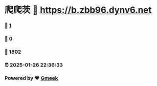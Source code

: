 # 爬爬茨 :link: https://b.zbb96.dynv6.net 
### :page_facing_up: [1](https://b.zbb96.dynv6.net/tag.html) 
### :speech_balloon: 0 
### :hibiscus: 1802 
### :alarm_clock: 2025-01-26 22:36:33 
### Powered by :heart: [Gmeek](https://github.com/Meekdai/Gmeek)
